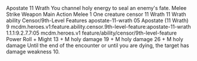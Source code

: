 <ability>
  <name>Apostate</name>
  <cost>11 Wrath</cost>
  <flavor>You channel holy energy to seal an enemy&apos;s fate.</flavor>
  <keywords>
    <keyword>Melee</keyword>
    <keyword>Strike</keyword>
    <keyword>Weapon</keyword>
  </keywords>
  <type>Main Action</type>
  <distance>Melee 1</distance>
  <target>One creature</target>
  <metadata>
    <class>censor</class>
    <cost>11 Wrath</cost>
    <cost_amount>11</cost_amount>
    <cost_resource>Wrath</cost_resource>
    <feature_type>ability</feature_type>
    <file_dpath>Censor/9th-Level Features</file_dpath>
    <item_id>apostate-11-wrath</item_id>
    <item_index>05</item_index>
    <item_name>Apostate (11 Wrath)</item_name>
    <level>9</level>
    <scc>mcdm.heroes.v1:feature.ability.censor.9th-level-feature:apostate-11-wrath</scc>
    <scdc>1.1.1:9.2.7.7:05</scdc>
    <source>mcdm.heroes.v1</source>
    <type>feature/ability/censor/9th-level-feature</type>
  </metadata>
  <effects>
    <effect type="roll">
      <roll>Power Roll + Might</roll>
      <t1>13 + M holy damage</t1>
      <t2>19 + M holy damage</t2>
      <t3>26 + M holy damage</t3>
    </effect>
    <effect type="mundane">Until the end of the encounter or until you are dying, the target has damage weakness 10.</effect>
  </effects>
</ability>
